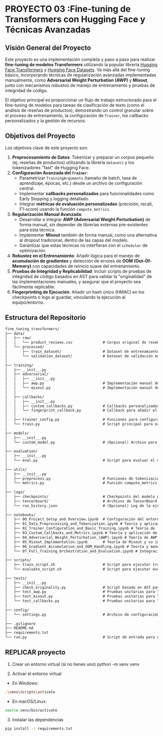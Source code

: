 # PROYECTO 03 :Fine-tuning de Transformers con Hugging Face y Técnicas Avanzadas

## Visión General del Proyecto

Este proyecto es una implementación completa y paso a paso para realizar **fine-tuning de modelos Transformers** utilizando la popular librería [Hugging Face Transformers](https://huggingface.co/docs/transformers/index) y [Hugging Face Datasets](https://huggingface.co/docs/datasets/index). Va más allá del fine-tuning básico, incorporando técnicas de regularización avanzadas implementadas manualmente, como **Adversarial Weight Perturbation (AWP)** y **Mixout**, junto con mecanismos robustos de manejo de entrenamiento y pruebas de integridad de código.

El objetivo principal es proporcionar un flujo de trabajo estructurado para el fine-tuning de modelos para tareas de clasificación de texto (como el análisis de reseñas de productos), demostrando un control granular sobre el proceso de entrenamiento, la configuración de `Trainer`, los callbacks personalizados y la gestión de recursos.

## Objetivos del Proyecto

Los objetivos clave de este proyecto son:

1.  **Preprocesamiento de Datos**: Tokenizar y preparar un corpus pequeño (ej. reseñas de productos) utilizando la librería `datasets` y los tokenizadores "fast" de Hugging Face.
2.  **Configuración Avanzada del `Trainer`**:
    * Parametrizar `TrainingArguments` (tamaño de batch, tasa de aprendizaje, épocas, etc.) desde un archivo de configuración central.
    * Implementar **callbacks personalizados** para funcionalidades como Early Stopping y logging detallado.
    * Integrar **métricas de evaluación personalizadas** (precisión, recall, F1-score) usando la función `compute_metrics`.
3.  **Regularización Manual Avanzada**:
    * Desarrollar e integrar **AWP (Adversarial Weight Perturbation)** de forma manual, sin depender de librerías externas pre-existentes para esta técnica.
    * Implementar **Mixout** también de forma manual, como una alternativa al dropout tradicional, dentro de las capas del modelo.
    * Garantizar que estas técnicas no interfieran con el `scheduler` de optimización.
4.  **Robustez en el Entrenamiento**: Añadir lógica para el manejo de **acumulación de gradientes** y detección de errores de **OOM (Out-Of-Memory)** con capacidades de reinicio suave del entrenamiento.
5.  **Pruebas de Integridad y Replicabilidad**: Incluir scripts de pruebas de integridad de código basados en AST para validar la "originalidad" de las implementaciones manuales, y asegurar que el proyecto sea fácilmente replicable.
6.  **Fingerprinting de Ejecución**: Añadir un hash único (HMAC) en los checkpoints o logs al guardar, vinculando la ejecución al equipo/entorno.

## Estructura del Repositorio
``` markdown
fine_tuning_transformers/
├── data/
│   ├── raw/
│   │   └── product_reviews.csv              # Corpus original de reseñas (o cualquier otro formato)
│   └── processed/
│       ├── train_dataset/                   # Dataset de entrenamiento en formato .arrow o similar
│       └── validation_dataset/              # Dataset de validación en formato .arrow o similar
│
├── training/
│   ├── __init__.py
│   ├── adversarial/
│   │   ├── __init__.py
│   │   ├── awp.py                           # Implementación manual de Adversarial Weight Perturbation (AWP)
│   │   └── mixout.py                        # Implementación manual de Mixout
│   │
│   ├── callbacks/
│   │   ├── __init__.py
│   │   ├── custom_callbacks.py              # Callbacks personalizados (EarlyStopping, logging, etc.)
│   │   └── fingerprint_callback.py          # Callback para añadir el hash de equipo a los checkpoints
│   │
│   ├── trainer_config.py                    # Funciones para configurar TrainingArguments y callbacks
│   └── train.py                             # Script principal para orquestar el entrenamiento
│
├── models/
│   ├── __init__.py
│   └── custom_model.py                      # (Opcional) Archivo para definir un modelo personalizado si es necesario
│
├── evaluation/
│   ├── __init__.py
│   └── eval.py                              # Script para evaluar el modelo en el test set
│
├── utils/
│   ├── __init__.py
│   ├── preprocess.py                        # Funciones de tokenización, limpieza y split del dataset
│   └── metrics.py                           # Función compute_metrics para calcular precisión y recall
│
├── logs/
│   ├── checkpoints/                         # Checkpoints del modelo guardados por el Trainer
│   ├── tensorboard/                         # Archivos de TensorBoard (.tfevents)
│   └── run_history.json                     # (Opcional) Log de la ejecución con parámetros y métricas finales
│
├── notebooks/
│   ├── 00_Project_Setup_and_Overview.ipynb  # Configuración del entorno, overview del proyecto y librerías
│   ├── 01_Data_Preprocessing_and_Tokenization.ipynb # Teoría y aplicación de `datasets` y tokenizadores "fast"
│   ├── 02_Trainer_Configuration_and_Basic_Training.ipynb # Teoría de `Trainer`, `TrainingArguments` y entrenamiento base
│   ├── 03_Custom_Callbacks_and_Metrics.ipynb # Teoría y aplicación de `EarlyStopping`, logging y `compute_metrics`
│   ├── 04_Adversarial_Weight_Perturbation_(AWP).ipynb # Teoría de AWP y su implementación manual
│   ├── 05_Mixout_Implementation.ipynb       # Teoría de Mixout y su implementación manual
│   ├── 06_Gradient_Accumulation_and_OOM_Handling.ipynb # Teoría y manejo de acumulación de gradientes y OOM
│   └── 07_Full_Training_Orchestration_and_Evaluation.ipynb # Integración de todos los componentes y script de evaluación
│
├── scripts/
│   ├── train_script.sh                      # Script para ejecutar training/train.py desde la terminal
│   └── evaluate_script.sh                   # Script para ejecutar evaluation/eval.py
│
├── tests/
│   ├── __init__.py
│   ├── check_originality.py                 # Script basado en AST para pruebas de integridad
│   ├── test_awp.py                          # Pruebas unitarias para la implementación de AWP
│   ├── test_mixout.py                       # Pruebas unitarias para la implementación de Mixout
│   └── test_callbacks.py                    # Pruebas unitarias para los callbacks personalizados
│
├── config/
│   └── settings.py                          # Archivo de configuración para parámetros (batch size, LR, etc.)
│
├── .gitignore
├── README.md
├── requirements.txt
└── run.py                                   # Script de entrada para ejecutar el proyecto
```
## REPLICAR proyecto
1. Crear un entorno virtual (si no tienes uno)
python -m venv venv

2. Activar el entorno virtual
- En Windows:
```bash
.\venv\Scripts\activate
```
- En macOS/Linux:
```bash
source venv/bin/activate
```

3. Instalar las dependencias
```bash
pip install -r requirements.txt
```